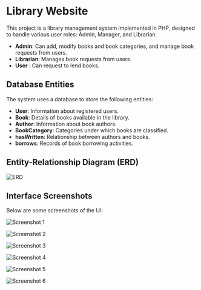 # Library Website

This project is a library management system implemented in PHP, designed to handle various user roles: Admin, Manager, and Librarian.

- **Admin**: Can add, modify books and book categories, and manage book requests from users.
- **Librarian**: Manages book requests from users.
- **User** : Can request to lend books.

## Database Entities

The system uses a database to store the following entities:
- **User**: Information about registered users.
- **Book**: Details of books available in the library.
- **Author**: Information about book authors.
- **BookCategory**: Categories under which books are classified.
- **hasWritten**: Relationship between authors and books.
- **borrows**: Records of book borrowing activities.

## Entity-Relationship Diagram (ERD)

![ERD](https://github.com/AlvinKollcaku/Library/assets/142890850/7150a945-e9c7-4ea6-a7c1-346e54e3a140)

## Interface Screenshots

Below are some screenshots of the UI:

![Screenshot 1](https://github.com/AlvinKollcaku/Library/assets/142890850/489dc0ac-7a32-413e-bde4-40a3ed7db147)

![Screenshot 2](https://github.com/AlvinKollcaku/Library/assets/142890850/a1002b1c-871e-4c58-b44a-4e365300f147)

![Screenshot 3](https://github.com/AlvinKollcaku/Library/assets/142890850/4efa88eb-c70a-4302-bdc0-55b129434112)

![Screenshot 4](https://github.com/AlvinKollcaku/Library/assets/142890850/f88a5f13-6558-4d05-8a4e-d1d84b8c257c)

![Screenshot 5](https://github.com/AlvinKollcaku/Library/assets/142890850/0560f440-28a0-4c70-95ef-70a78960159c)

![Screenshot 6](https://github.com/AlvinKollcaku/Library/assets/142890850/57dccdc4-027b-457b-82f2-cdcb8b697bb6)
